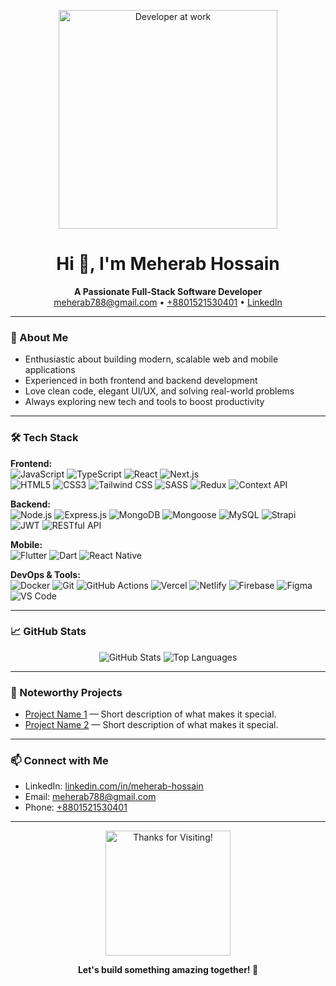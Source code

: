 <!--
README template inspired by top profiles. Feel free to customize further!
-->

<p align="center">
  <img src="![image1](image1)" alt="Developer at work" width="350"/>
</p>

<h1 align="center">Hi 👋, I'm Meherab Hossain</h1>
<p align="center">
  <b>A Passionate Full-Stack Software Developer</b><br>
  <a href="mailto:meherab788@gmail.com">meherab788@gmail.com</a> • 
  <a href="tel:+8801521530401">+8801521530401</a> • 
  <a href="https://linkedin.com/in/meherab-hossain">LinkedIn</a>
</p>

---

### 🚀 About Me

- Enthusiastic about building modern, scalable web and mobile applications
- Experienced in both frontend and backend development
- Love clean code, elegant UI/UX, and solving real-world problems
- Always exploring new tech and tools to boost productivity

---

### 🛠️ Tech Stack

**Frontend:**  
![JavaScript](https://img.shields.io/badge/-JavaScript-black?logo=javascript) 
![TypeScript](https://img.shields.io/badge/-TypeScript-black?logo=typescript) 
![React](https://img.shields.io/badge/-React-black?logo=react) 
![Next.js](https://img.shields.io/badge/-Next.js-black?logo=next.js)  
![HTML5](https://img.shields.io/badge/-HTML5-black?logo=html5) 
![CSS3](https://img.shields.io/badge/-CSS3-black?logo=css3) 
![Tailwind CSS](https://img.shields.io/badge/-Tailwind%20CSS-black?logo=tailwind-css) 
![SASS](https://img.shields.io/badge/-SASS-black?logo=sass) 
![Redux](https://img.shields.io/badge/-Redux-black?logo=redux) 
![Context API](https://img.shields.io/badge/-Context%20API-black?logo=react)

**Backend:**  
![Node.js](https://img.shields.io/badge/-Node.js-black?logo=node.js) 
![Express.js](https://img.shields.io/badge/-Express.js-black?logo=express) 
![MongoDB](https://img.shields.io/badge/-MongoDB-black?logo=mongodb) 
![Mongoose](https://img.shields.io/badge/-Mongoose-black?logo=mongoose) 
![MySQL](https://img.shields.io/badge/-MySQL-black?logo=mysql) 
![Strapi](https://img.shields.io/badge/-Strapi-black?logo=strapi) 
![JWT](https://img.shields.io/badge/-JWT-black?logo=json-web-tokens) 
![RESTful API](https://img.shields.io/badge/-REST%20API-black?logo=api)

**Mobile:**  
![Flutter](https://img.shields.io/badge/-Flutter-black?logo=flutter) 
![Dart](https://img.shields.io/badge/-Dart-black?logo=dart) 
![React Native](https://img.shields.io/badge/-React%20Native-black?logo=react)

**DevOps & Tools:**  
![Docker](https://img.shields.io/badge/-Docker-black?logo=docker)
![Git](https://img.shields.io/badge/-Git-black?logo=git)
![GitHub Actions](https://img.shields.io/badge/-GitHub%20Actions-black?logo=github-actions)
![Vercel](https://img.shields.io/badge/-Vercel-black?logo=vercel)
![Netlify](https://img.shields.io/badge/-Netlify-black?logo=netlify)
![Firebase](https://img.shields.io/badge/-Firebase-black?logo=firebase)
![Figma](https://img.shields.io/badge/-Figma-black?logo=figma)
![VS Code](https://img.shields.io/badge/-VS%20Code-black?logo=visual-studio-code)

---

### 📈 GitHub Stats

<p align="center">
  <img src="https://github-readme-stats.vercel.app/api?username=MeherabHossain007&show_icons=true&theme=radical" alt="GitHub Stats"/>
  <img src="https://github-readme-stats.vercel.app/api/top-langs/?username=MeherabHossain007&layout=compact&theme=radical" alt="Top Languages"/>
</p>

---

### 🌟 Noteworthy Projects

<!--
Replace these with your top repos or pin them on your GitHub profile!
-->
- [Project Name 1](https://github.com/MeherabHossain007/project1) — Short description of what makes it special.
- [Project Name 2](https://github.com/MeherabHossain007/project2) — Short description of what makes it special.

---

### 📫 Connect with Me

- LinkedIn: [linkedin.com/in/meherab-hossain](https://linkedin.com/in/meherab-hossain)
- Email: [meherab788@gmail.com](mailto:meherab788@gmail.com)
- Phone: [+8801521530401](tel:+8801521530401)

---

<p align="center">
  <img src="https://github.com/MeherabHossain007/MeherabHossain007/raw/main/assets/thanks-for-visiting.svg" alt="Thanks for Visiting!" width="200"/>
</p>

<p align="center">
  <b>Let's build something amazing together! 🚀</b>
</p>
